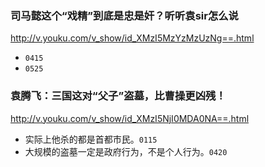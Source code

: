 ### 司马懿这个“戏精”到底是忠是奸？听听袁sir怎么说
http://v.youku.com/v_show/id_XMzI5MzYzMzUzNg==.html
 * `0415`
* `0525`

### 袁腾飞：三国这对“父子”盗墓，比曹操更凶残！
http://v.youku.com/v_show/id_XMzI5NjI0MDA0NA==.html
* 实际上他杀的都是首都市民。`0115`
* 大规模的盗墓一定是政府行为，不是个人行为。`0420`
